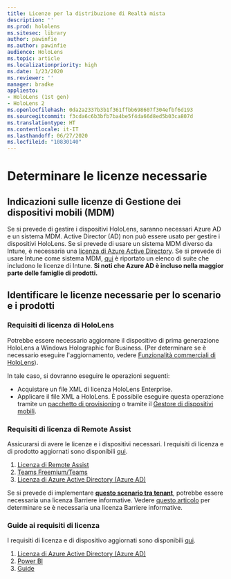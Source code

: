 ```yaml
---
title: Licenze per la distribuzione di Realtà mista
description: ''
ms.prod: hololens
ms.sitesec: library
author: pawinfie
ms.author: pawinfie
audience: HoloLens
ms.topic: article
ms.localizationpriority: high
ms.date: 1/23/2020
ms.reviewer: ''
manager: bradke
appliesto:
- HoloLens (1st gen)
- HoloLens 2
ms.openlocfilehash: 0da2a2337b3b1f361ffbb698607f304efbf6d193
ms.sourcegitcommit: f3cda6c6b3bfb7ba4be5f4da66d8ed5b03ca807d
ms.translationtype: HT
ms.contentlocale: it-IT
ms.lasthandoff: 06/27/2020
ms.locfileid: "10830140"
---
```

# Determinare le licenze necessarie

## Indicazioni sulle licenze di Gestione dei dispositivi mobili (MDM)

Se si prevede di gestire i dispositivi HoloLens, saranno necessari Azure AD e un sistema MDM. Active Director (AD) non può essere usato per gestire i dispositivi HoloLens.
Se si prevede di usare un sistema MDM diverso da Intune, è necessaria una [licenza di Azure Active Directory](https://docs.microsoft.com/azure/active-directory/fundamentals/active-directory-whatis).
Se si prevede di usare Intune come sistema MDM, [qui](https://docs.microsoft.com/intune/fundamentals/licenses) è riportato un elenco di suite che includono le licenze di Intune. **Si noti che Azure AD è incluso nella maggior parte delle famiglie di prodotti.**

## Identificare le licenze necessarie per lo scenario e i prodotti

### Requisiti di licenza di HoloLens

Potrebbe essere necessario aggiornare il dispositivo di prima generazione HoloLens a Windows Holographic for Business. (Per determinare se è necessario eseguire l'aggiornamento, vedere [Funzionalità commerciali di HoloLens](holoLens-commercial-features.md#feature-comparison-between-editions)).

 In tale caso, si dovranno eseguire le operazioni seguenti:

- Acquistare un file XML di licenza HoloLens Enterprise.
- Applicare il file XML a HoloLens. È possibile eseguire questa operazione tramite un [pacchetto di provisioning](hololens-provisioning.md) o tramite il [Gestore di dispositivi mobili](https://docs.microsoft.com/intune/configuration/holographic-upgrade).

### Requisiti di licenza di Remote Assist

Assicurarsi di avere le licenze e i dispositivi necessari. I requisiti di licenza e di prodotto aggiornati sono disponibili [qui](https://docs.microsoft.com/dynamics365/mixed-reality/remote-assist/requirements).

1. [Licenza di Remote Assist](https://docs.microsoft.com/dynamics365/mixed-reality/remote-assist/buy-and-deploy-remote-assist)
1. [Teams Freemium/Teams](https://products.office.com/microsoft-teams/free)
1. [Licenza di Azure Active Directory (Azure AD)](https://docs.microsoft.com/azure/active-directory/fundamentals/active-directory-whatis)

Se si prevede di implementare **[questo scenario tra tenant](https://docs.microsoft.com/dynamics365/mixed-reality/remote-assist/cross-tenant-overview#scenario-2-leasing-services-to-other-tenants)**, potrebbe essere necessaria una licenza Barriere informative. Vedere [questo articolo](https://docs.microsoft.com/dynamics365/mixed-reality/remote-assist/cross-tenant-licensing-implementation#step-1-determine-if-information-barriers-are-necessary) per determinare se è necessaria una licenza Barriere informative.

### Guide ai requisiti di licenza

I requisiti di licenza e di dispositivo aggiornati sono disponibili [qui](https://docs.microsoft.com/dynamics365/mixed-reality/guides/requirements).

1. [Licenza di Azure Active Directory (Azure AD)](https://docs.microsoft.com/azure/active-directory/fundamentals/active-directory-whatis)
1. [Power BI](https://powerbi.microsoft.com/desktop/)
1. [Guide](https://docs.microsoft.com/dynamics365/mixed-reality/guides/setup)

